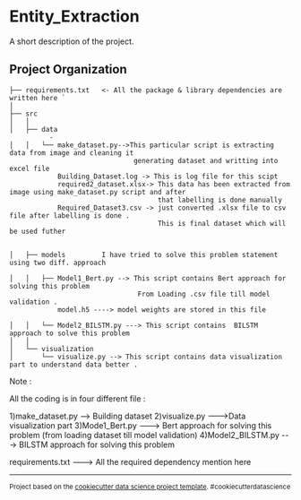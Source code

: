 Entity_Extraction
==============================

A short description of the project.

Project Organization
------------
      

    ├── requirements.txt   <- All the package & library dependencies are written here `
    │          
    ├── src
    │   │
    │   ├── data 
              - 
    │   │   └── make_dataset.py-->This particular script is extracting data from image and cleaning it 
                                   generating dataset and writting into excel file
                Building_Dataset.log -> This is log file for this scipt
                required2_dataset.xlsx-> This data has been extracted from image using make_dataset.py script and after 
                                         that labelling is done manually 
                Required_Dataset3.csv -> just converted .xlsx file to csv file after labelling is done .
                                         This is final dataset which will be used futher 
                                         

    │   ├── models         I have tried to solve this problem statement using two diff. approach
    
    │   │   ├── Model1_Bert.py --> This script contains Bert approach for solving this problem
                                    From Loading .csv file till model validation .
                model.h5 ----> model weights are stored in this file 
                                     
    │   │   └── Model2_BILSTM.py ---> This script contains  BILSTM approach to solve this problem
    │   │
    │   └── visualization  
    │       └── visualize.py --> This script contains data visualization part to understand data better .
    
    
   Note :
   
   All the coding is in four different file :
   
   1)make_dataset.py --> Building dataset 
   2)visualize.py  --->Data visualization part
   3)Mode1_Bert.py  ---> Bert approach for solving this problem  (from loading dataset till model validation)
   4)Model2_BILSTM.py ---> BILSTM approach for solving this problem
   
   requirements.txt ---> All the required dependency mention here 
   
   
    


--------

<p><small>Project based on the <a target="_blank" href="https://drivendata.github.io/cookiecutter-data-science/">cookiecutter data science project template</a>. #cookiecutterdatascience</small></p>
